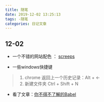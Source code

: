 ```yaml
---
title: 随笔
date: 2019-12-02 13:25:13
tags: -随笔
categories: 日记文章
---
```


## 12-02

* 一个不错的网站配色 ：
[screeps](https://screeps.com/?tdsourcetag=s_pctim_aiomsg)

* 一些windows快捷键
> 1. chrome 返回上一个历史记录：Alt + <-
> 2. 新建文件夹 Ctrl + Shift + N

* 看了文章：[你不得不了解的Babel](https://juejin.im/post/5ddff3abe51d4502d56bd143?utm_source=gold_browser_extension)




